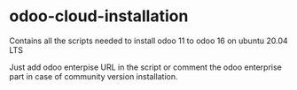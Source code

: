 # odoo-cloud-installation
Contains all the scripts needed to install odoo 11 to odoo 16 on ubuntu 20.04 LTS

Just add odoo enterpise URL in the script or comment the odoo enterprise part in case of community version installation.
